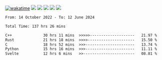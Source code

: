 [![wakatime](https://wakatime.com/badge/user/368879df-dc38-4b1a-86c4-8a2054a0e074.svg)](https://wakatime.com/@368879df-dc38-4b1a-86c4-8a2054a0e074)
<img src="https://img.shields.io/badge/Windows-0078D6?style=flat&logo=Windows&logoColor=white">
<img src="https://img.shields.io/badge/IntelliJ_IDEA-000000.svg?style=flat&logo=IntelliJ-IDEA&logoColor=white">
<img src="https://img.shields.io/badge/CLion-000000.svg?style=flat&logo=CLion&logoColor=white">
<img src="https://img.shields.io/badge/Visual_Studio_Code-007ACC?style=flat&logo=Visual-Studio-Code&logoColor=white">
<img src="https://img.shields.io/badge/Discord-5865F2?label=kano42&style=flat&logo=discord&logoColor=white">
<br>


<!--START_SECTION:waka-->

```txt
From: 14 October 2022 - To: 12 June 2024

Total Time: 137 hrs 26 mins

C++              30 hrs 11 mins  >>>>>--------------------   21.97 %
Rust             21 hrs 18 mins  >>>>---------------------   15.50 %
C                18 hrs 52 mins  >>>----------------------   13.74 %
Python           15 hrs 16 mins  >>>----------------------   11.11 %
Svelte           12 hrs 6 mins   >>-----------------------   08.81 %
```

<!--END_SECTION:waka-->
